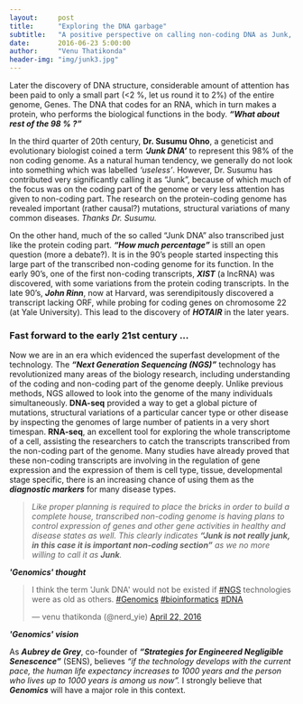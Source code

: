```yaml
---
layout:     post
title:      "Exploring the DNA garbage"
subtitle:   "A positive perspective on calling non-coding DNA as Junk, views on the importance of so called 'Junk'"
date:       2016-06-23 5:00:00
author:     "Venu Thatikonda"
header-img: "img/junk3.jpg"
---
```


<p>Later the discovery of DNA structure, considerable amount of attention has been paid to only a small part (<2 %, let us round it to 2%) of the entire genome, Genes. The DNA that codes for an RNA, which in turn makes a protein, who performs the biological functions in the body. <b><i>“What about rest of the 98 % ?”</i></b></p>

<p>In the third quarter of 20th century, <b>Dr. Susumu Ohno</b>, a geneticist and evolutionary biologist coined a term <b><i>‘Junk DNA’</i></b> to represent this 98% of the non coding genome. As a natural human tendency, we generally do not look into something which was labelled <i>‘useless’</i>. However, Dr. Susumu has contributed very significantly calling it as “Junk”, because of which much of the focus was on the coding part of the genome or very less attention has given to non-coding part. The research on the protein-coding genome has revealed important (rather causal?) mutations, structural variations of many common diseases. <i>Thanks Dr. Susumu.</i></p>

<p>On the other hand, much of the so called “Junk DNA” also transcribed just like the protein coding part. <b><i>“How much percentage”</i></b> is still an open question (more a debate?). It is in the 90’s  people started inspecting this large part of the transcribed non-coding genome for its function. In the early 90’s, one of the first non-coding transcripts, <b><i>XIST</i></b> (a lncRNA) was discovered, with some variations from the protein coding transcripts. In the late 90’s, <b><i>John Rinn</i></b>, now at Harvard, was serendipitously discovered a transcript lacking ORF, while probing for coding genes on chromosome 22 (at Yale University). This lead to the discovery of <b><i>HOTAIR</i></b> in the later years.</p>


<h3 class="section-heading">Fast forward to the early 21st century ...</h3>

<p>Now we are in an era which evidenced the superfast development of the technology. The <b><i>“Next Generation Sequencing (NGS)”</i></b> technology has revolutionized many areas of the biology research, including understanding of the coding and non-coding part of the genome deeply. Unlike previous methods, NGS allowed to look into the genome of the many individuals simultaneously. <b>DNA-seq</b> provided a way to get a global picture of mutations, structural variations of a particular cancer type or other disease by inspecting the genomes of large number of patients in a very short timespan. <b>RNA-seq</b>, an excellent tool for exploring the whole transcriptome of a cell, assisting the researchers to catch the transcripts transcribed from the non-coding part of the genome. Many studies have already proved that these non-coding transcripts are involving in the regulation of gene expression and the expression of them is cell type, tissue, developmental stage specific, there is an increasing chance of using them as the <b><i>diagnostic markers</i></b> for many disease types.</p> 

<blockquote><i>Like proper planning is required to place the bricks in order to build a complete house, transcribed non-coding genome is having plans to control expression of genes and other gene activities in healthy and disease states as well. This clearly indicates <b>“Junk is not really junk, in this case it is important non-coding section”</b> as we no more willing to call it as <b>Junk</b>.</i></blockquote>


<i><b>'Genomics' thought</b></i>

<blockquote class="twitter-tweet" data-lang="en"><p lang="en" dir="ltr">I think the term &#39;Junk DNA&#39; would not be existed if <a href="https://twitter.com/hashtag/NGS?src=hash">#NGS</a> technologies were as old as others. <a href="https://twitter.com/hashtag/Genomics?src=hash">#Genomics</a> <a href="https://twitter.com/hashtag/bioinformatics?src=hash">#bioinformatics</a> <a href="https://twitter.com/hashtag/DNA?src=hash">#DNA</a></p>&mdash; venu thatikonda (@nerd_yie) <a href="https://twitter.com/nerd_yie/status/723472252247904256">April 22, 2016</a></blockquote>
<script async src="//platform.twitter.com/widgets.js" charset="utf-8"></script>


<b><i>'Genomics' vision</i></b>

<p>As <b><i>Aubrey de Grey</i></b>, co-founder of <b><i>“Strategies for Engineered Negligible Senescence”</i></b> (SENS), believes <i>“if the technology develops with the current pace, the human life expectancy increases to 1000 years and the person who lives up to 1000 years is among us now”.</i> I strongly believe that <b><i>Genomics</i></b> will have a major role in this context.</p>
